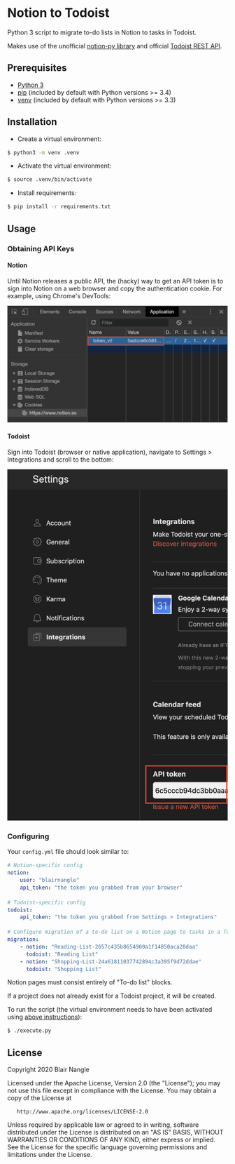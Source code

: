 # Notion to Todoist

Python 3 script to migrate to-do lists in Notion to tasks in Todoist.

Makes use of the unofficial [notion-py library](https://github.com/jamalex/notion-py) and official 
[Todoist REST API](https://developer.todoist.com/rest/v1/). 

## Prerequisites

* [Python 3](https://www.python.org/downloads/)
* [pip](https://pypi.org/project/pip/) (included by default with Python versions >= 3.4)
* [venv](https://docs.python.org/3/library/venv.html) (included by default with Python versions >= 3.3)

## Installation

* Create a virtual environment:

```bash
$ python3 -m venv .venv
```
* Activate the virtual environment:

```bash
$ source .venv/bin/activate
```

* Install requirements:

```bash
$ pip install -r requirements.txt
```

## Usage

### Obtaining API Keys

#### Notion

Until Notion releases a public API, the (hacky) way to get an API token is to sign into Notion on a web browser and 
copy the authentication cookie. For example, using Chrome's DevTools:

![Notion Cookie API V2 Token](notion-cookie-api-v2-token.png)

#### Todoist

Sign into Todoist (browser or native application), navigate to Settings > Integrations and scroll to the bottom:

![Todoist Settings Integrations API Token](todoist-setitngs-integrations-api-token.png) 

### Configuring

Your `config.yml` file should look similar to:

```yaml
# Notion-specific config
notion:
    user: "blairnangle"
    api_token: "the token you grabbed from your browser"

# Todoist-specific config
todoist:
    api_token: "the token you grabbed from Settings > Integrations"

# Configure migration of a to-do list on a Notion page to tasks in a Todoist project
migration:
    - notion: "Reading-List-2657c435b8654900a1f14850aca28daa"
      todoist: "Reading List"
    - notion: "Shopping-List-24a61811037742894c3a395f9d72ddae"
      todoist: "Shopping List"
```

Notion pages must consist entirely of "To-do list" blocks.

If a project does not already exist for a Todoist project, it will be created.

To run the script (the virtual environment needs to have been activated using [above instructions](#installation)):

```bash
$ ./execute.py
```

## License

   Copyright 2020 Blair Nangle

   Licensed under the Apache License, Version 2.0 (the "License");
   you may not use this file except in compliance with the License.
   You may obtain a copy of the License at

       http://www.apache.org/licenses/LICENSE-2.0

   Unless required by applicable law or agreed to in writing, software
   distributed under the License is distributed on an "AS IS" BASIS,
   WITHOUT WARRANTIES OR CONDITIONS OF ANY KIND, either express or implied.
   See the License for the specific language governing permissions and
   limitations under the License.
